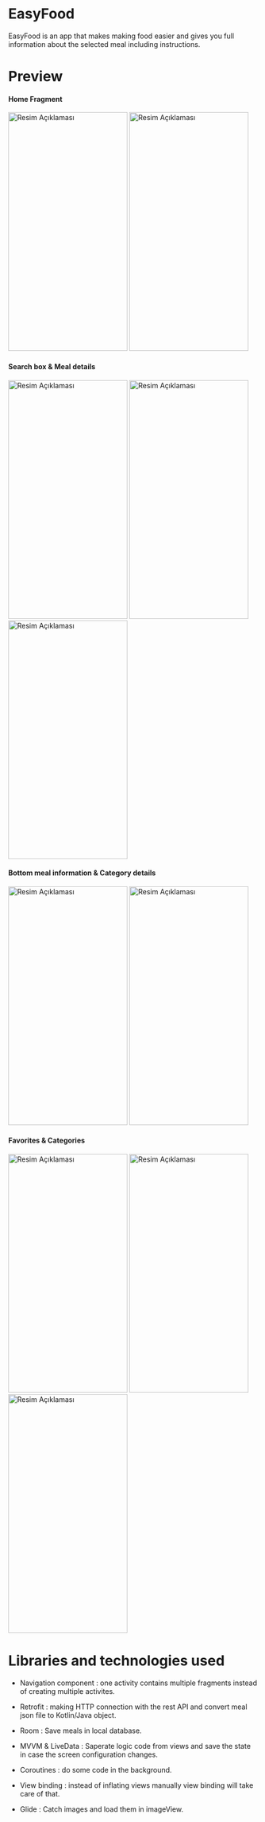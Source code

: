 # EasyFood
EasyFood is an app that makes making food easier and gives you full information about the selected meal including instructions.

# Preview
#### Home Fragment
<img src="https://github.com/zaminalirustemov/EasyFood---MVVM/assets/116644215/f1b240e9-2184-4b79-ab9f-ee84c465627b" alt="Resim Açıklaması" width="240" height="480">
<img src="https://github.com/zaminalirustemov/EasyFood---MVVM/assets/116644215/7665d41b-9424-4f41-8e4d-d85dc67aa7cf" alt="Resim Açıklaması" width="240" height="480">


#### Search box & Meal details
<img src="https://github.com/zaminalirustemov/EasyFood---MVVM/assets/116644215/34cf8d24-4f2e-437a-bd80-dc2568b68fb7" alt="Resim Açıklaması" width="240" height="480">
<img src="https://github.com/zaminalirustemov/EasyFood---MVVM/assets/116644215/918b8275-9a70-4b93-97df-96af06f8e517" alt="Resim Açıklaması" width="240" height="480">
<img src="https://github.com/zaminalirustemov/EasyFood---MVVM/assets/116644215/524130fb-1a65-4659-8454-22c254a4d129" alt="Resim Açıklaması" width="240" height="480">

#### Bottom meal information & Category details
<img src="https://github.com/zaminalirustemov/EasyFood---MVVM/assets/116644215/87e2c51b-b946-4d1a-abaa-d771462a6e7a" alt="Resim Açıklaması" width="240" height="480">
<img src="https://github.com/zaminalirustemov/EasyFood---MVVM/assets/116644215/474143e9-1a67-4c4a-be29-d2c58b74080a" alt="Resim Açıklaması" width="240" height="480">

#### Favorites & Categories
<img src="https://github.com/zaminalirustemov/EasyFood---MVVM/assets/116644215/ec75f6dc-1b65-4c81-b874-4eb4207ead7a" alt="Resim Açıklaması" width="240" height="480">
<img src="https://github.com/zaminalirustemov/EasyFood---MVVM/assets/116644215/12c3f220-7c31-4389-b945-5d2a2f2c12ea" alt="Resim Açıklaması" width="240" height="480">
<img src="https://github.com/zaminalirustemov/EasyFood---MVVM/assets/116644215/94f4c4ad-a637-400b-8133-45ad6046402f" alt="Resim Açıklaması" width="240" height="480">


# Libraries and technologies used

- Navigation component : one activity contains multiple fragments instead of creating multiple activites.

- Retrofit : making HTTP connection with the rest API and convert meal json file to Kotlin/Java object.

- Room : Save meals in local database.

- MVVM & LiveData : Saperate logic code from views and save the state in case the screen configuration changes.

- Coroutines : do some code in the background.

- View binding : instead of inflating views manually view binding will take care of that.

- Glide : Catch images and load them in imageView.
